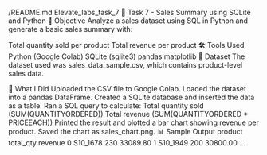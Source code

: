 
/README.md
Elevate_labs_task_7
🧮 Task 7 - Sales Summary using SQLite and Python
📌 Objective
Analyze a sales dataset using SQL in Python and generate a basic sales summary with:

Total quantity sold per product
Total revenue per product
🛠 Tools Used
Python (Google Colab)
SQLite (sqlite3)
pandas
matplotlib
📁 Dataset
The dataset used was sales_data_sample.csv, which contains product-level sales data.

🔧 What I Did
Uploaded the CSV file to Google Colab.
Loaded the dataset into a pandas DataFrame.
Created a SQLite database and inserted the data as a table.
Ran a SQL query to calculate:
Total quantity sold (SUM(QUANTITYORDERED))
Total revenue (SUM(QUANTITYORDERED * PRICEEACH))
Printed the result and plotted a bar chart showing revenue per product.
Saved the chart as sales_chart.png.
📊 Sample Output
  product  total_qty     revenue
0  S10_1678        230     33089.80
1  S10_1949        200     30800.00
...
